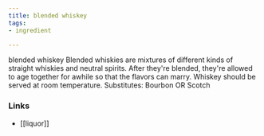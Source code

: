 ```yaml
---
title: blended whiskey
tags:
- ingredient

---
```

blended whiskey Blended whiskies are mixtures of different kinds of straight whiskies and neutral spirits. After they're blended, they're allowed to age together for awhile so that the flavors can marry. Whiskey should be served at room temperature. Substitutes: Bourbon OR Scotch

### Links

* [[liquor]]

